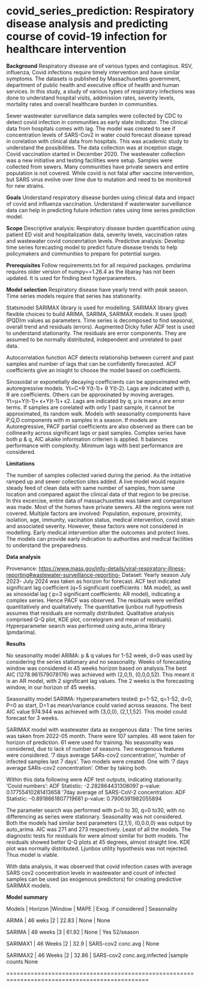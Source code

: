 # covid_series_prediction: Respiratory disease analysis and predicting course of covid-19 infection for healthcare intervention

**Background** 
Respiratory disease are of various types and contagious. RSV, influenza, Covid infections require timely intervention and have similar symptoms. The datasets is published by Massachusettes government, department of public health and executive office of health and human services. In this study, a study of various types of respiratory infections was done to understand hospital visits, addmission rates, severity levels, mortality rates and overall healthcare burden in communities.

Sewer wastewater surveillance data samples were collected by CDC to detect covid infection in communities as early state indicator. The clinical data from hospitals comes with lag. The model was created to see if concentration levels of SARS-Cov2 in water could forecast disease spread in corelation with clinical data from hospitals. This was academic study to understand the possibilities. The data collection was at inception stage. Covid vaccination started in December 2020. The wastewater collection was a new initiative and testing facilities were setup. Samples were collected from sewers. Many communities have private sewers and entire population is not covered. While covid is not fatal after vaccine intervention, but SARS virus evolve over time due to mutation and need to be monitored for new strains.

**Goals**
Understand respiratory disease burden using clinical data and impact of covid and influenza vaccination. Understand if wasterwater surveillance data can help in predicting future infection rates using time series prediction model.

**Scope** 
Descriptive analysis: Respiratory disease burden quantification using patient ED visit and hospitalization data, severity levels, vaccination rates and wastewater covid concenrtation levels. Predictive analysis: Develop time series forecasting model to predict future disease trends to help policymakers and communities to prepare for potential surges.

**Prerequisites** 
Follow requirements.txt for all required packages. pmdarima requires older version of numpy==1.26.4 as the libaray has not been updated. It is used for finding best hyperparameters.

**Model selection**
Respiratory disease have yearly trend with peak season. Time series models require that series has stationarity.

Statsmodel SARIMAX library is used for modelling. SARIMAX library gives flexible choices to build ARIMA, SARIMA, SARIMAX models. It uses (pqd)(PQD)m values as parameters. Time series is decomposed to find seasonal, overall trend and residuals (errors). Augmented Dicky fuller ADF test is used to understand stationarity. The residuals are error components. They are assumed to be normally distributed, independent and unrelated to past data.

Autocorrelation function ACF detects relationship between current and past samples and number of lags that can be confidently forecasted. ACF coefficients give an inisght to choose the model based on coefficients.

Sinosoidal or exponetially decaying coefficients can be approximated with autoregressive models. Yt=C+θ Y(t-1)+ θ Y(t-2). Lags are indicated with p, θ are coefficients.
Others can be approxinated by moving averages. Yt=μ+Y(t-1)+ ϵ+Y(t-1)+ ϵ2. Lags are indicated by q, μ is mean,ϵ are error terms.
If samples are corelated with only 1 past sample, it cannot be approximated, its random walk.
Models with seasonality components have P,Q,D components with m samples in a season.
If models are Autoregressive, PACF partial coefficients are also observed as there can be collinearity across significant lags or past samples. Complex series have both p & q, AIC akaike information criterien is applied. It balances performance with complexity. Minimum lags with best performance are considered.

**Limitations**

The number of samples collected varied during the period. As the initiative ramped up and sewer collection sites added. A live model would require steady feed of clean data with same number of samples, from same location and compared agaist the clinical data of that region to be precise. In this excercise, entire data of massachusettes was taken and comparison was made.
Most of the homes have private sewers. All the regions were not covered.
Multiple factors are involved: Population, exposure, proximity, isolation, age, immunity, vacination status, medical intervention, covid strain and associated severity. However, these factors were not considered in modelling.
Early medical intervention alter the outcomes and protect lives. The models can provide early indication to authorities and medical facilities to understand the preparedness.

**Data analysis**

Provenance: https://www.mass.gov/info-details/viral-respiratory-illness-reporting#wastewater-surveillance-reporting-
Dataset: Yearly season July 2023- July 2024 was taken as horizon for forecast.
ACF test indicated significant lag coefficient (q=5 significant coefficients : MA model), as well as sinosoidal lag ( p=3 significant coefficients: AR model), indicating a complex series. Hence PACF was observed.
The residuals were verified quantitatively and qualitatively.
The quantitative ljunbox null hypothesis assumes that residuals are normally distributed.
Qualitative analysis comprised Q-Q plot, KDE plot, correlogram and mean of residuals).
Hyperparameter search was performed using auto_arima library (pmdarima).

**Results**

No seasonality model ARIMA: p & q values for 1-52 week, d=0 was used by considering the series stationary and no seasonality. Weeks of forecasting window was considered in 45 weeks horizon based on analysis.The best AIC (1278.961579078176) was achieved with (2,0,1), (0,0,0,52). This meant it is an AR model, with 2 significant lag values. The 2 weeks is the forecasting window, in our horizon of 45 weeks.

Seasonality model SARIMA: Hyperparameters tested: p=1-52, q=1-52, d=0, P=0 as start, D=1 as mean/variance could varied across seasons. The best AIC value 974.944 was achieved with (3,0,0), (2,1,1,52). This model could forecast for 3 weeks.

SARIMAX model with wastewater data as exogenous data : The time series was taken from 2022-05 month. There were 107 samples. 46 were taken for horizon of prediction. 61 were used for training. No seasonality was considered, due to lack of number of seasons. Two exogenous features were considered. ‘7 days average SARs-cov2 concentration’, ‘number of infected samples last 7 days’. Two models were created. One with ‘7 days average SARs-cov2 concentration’. Other by taking both.

Within this data following were ADF test outputs, indicating stationarity. ‘Covid numbers’: ADF Statistic: -2.282864431308097 p-value: 0.17755410281413658 '7day average of SARS-CoV-2 concentration: ADF Statistic: -0.8918661807719681 p-value: 0.7906391982055894

The parameter search was performed with p=0 to 30, q=0 to30, with no differencing as series were stationary. Seasonality was not considered. Both the models had similar best parameters (2,1,1), (0,0.0,0) was output by auto_arima. AIC was 271 and 273 respectively. Least of all the models. The diagnostic tests for residuals for were almost similar for both models. The residuals showed better Q-Q plots at 45 degrees, almost straight line. KDE plot was normally distributed. Ljunbox utility hypothesis was not rejected. Thus model is viable.

With data analysis, it was observed that covid infection cases with average SARS cov2 concentration levels in wastewater and count of infected samples can be used (as exogenous predictors) for creating predictive SARIMAX models.

**Model summary**

Models | Horizon |Window | MAPE | Exog. if considered | Seasonality

ARIMA | 46 weks |2 | 22.83 | None | None

SARIMA | 46 weeks |3 | 61.92 | None | Yes 52/season

SARIMAX1 | 46 Weeks |2 | 32.9 | SARS-cov2 conc.avg | None

SARIMAX2 | 46 Weeks |2 | 32.86 | SARS-cov2 conc.avg,infected |sample counts None

===============================================================================================
